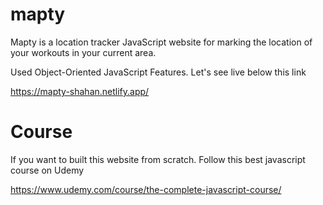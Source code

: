 # mapty
Mapty is a location tracker JavaScript website for marking the location of your workouts in your current area.

Used Object-Oriented JavaScript Features. Let's see live below this link

https://mapty-shahan.netlify.app/

# Course
If you want to built this website from scratch. Follow this best javascript course on Udemy

https://www.udemy.com/course/the-complete-javascript-course/
